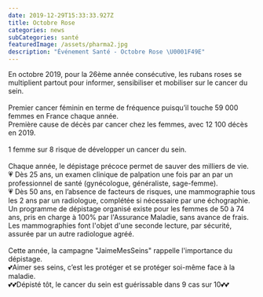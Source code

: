 ```yaml
---
date: 2019-12-29T15:33:33.927Z
title: Octobre Rose
categories: news
subCategories: santé
featuredImage: /assets/pharma2.jpg
description: "Événement Santé - Octobre Rose \U0001F49E"
---
```

En octobre 2019, pour la 26ème année consécutive, les rubans roses se multiplient partout pour informer, sensibiliser et mobiliser sur le cancer du sein.\
\
Premier cancer féminin en terme de fréquence puisqu’il touche 59 000 femmes en France chaque année.\
Première cause de décès par cancer chez les femmes, avec 12 100 décès en 2019.\
\
1 femme sur 8 risque de développer un cancer du sein.\
\
Chaque année, le dépistage précoce permet de sauver des milliers de vie.\
💗 Dès 25 ans, un examen clinique de palpation une fois par an par un professionnel de santé (gynécologue, généraliste, sage-femme).\
💗 Dès 50 ans, en l’absence de facteurs de risques, une mammographie tous les 2 ans par un radiologue, complétée si nécessaire par une échographie.\
Un programme de dépistage organisé existe pour les femmes de 50 à 74 ans, pris en charge à 100% par l'Assurance Maladie, sans avance de frais. Les mammographies font l'objet d'une seconde lecture, par sécurité, assurée par un autre radiologue agréé.\
\
Cette année, la campagne "JaimeMesSeins" rappelle l'importance du dépistage.\
💕Aimer ses seins, c’est les protéger et se protéger soi-même face à la maladie.\
💕💕Dépisté tôt, le cancer du sein est guérissable dans 9 cas sur 10💕💕
